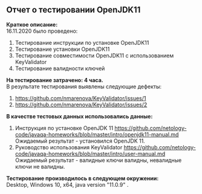 ## Отчет о тестировании OpenJDK11

**Краткое описание:**  
16.11.2020 было проведено:
1. Тестирование инструкции по установке OpenJDK11
2. Тестирование установки OpenJDK11
3. Тестирование совместимости OpenJDK11 с использованием KeyValidator
4. Тестирование валидности ключей

**На тестирование затрачено: 4 часа.**  
В результате тестирования выявлены следующие дефекты:
1. https://github.com/nmarenova/KeyValidator/issues/1
2. https://github.com/nmarenova/KeyValidator/issues/2

**В качестве тестовых данных использовались данные:**  
1. Инструкция по установке OpenJDK 11  https://github.com/netology-code/javaqa-homeworks/blob/master/intro/openjdk11-manual.md  
 Ожидаемый результат - установился OpenJDK 11.
2. Руководство использования KeyValidator  https://github.com/netology-code/javaqa-homeworks/blob/master/intro/user-manual.md  
Ожидаемый результат - валидные ключи валидны, невалидные ключи не валидны.

**Тестирование производилось в следующем окружении:**  
Desktop, Windows 10, x64, java version "11.0.9" .


